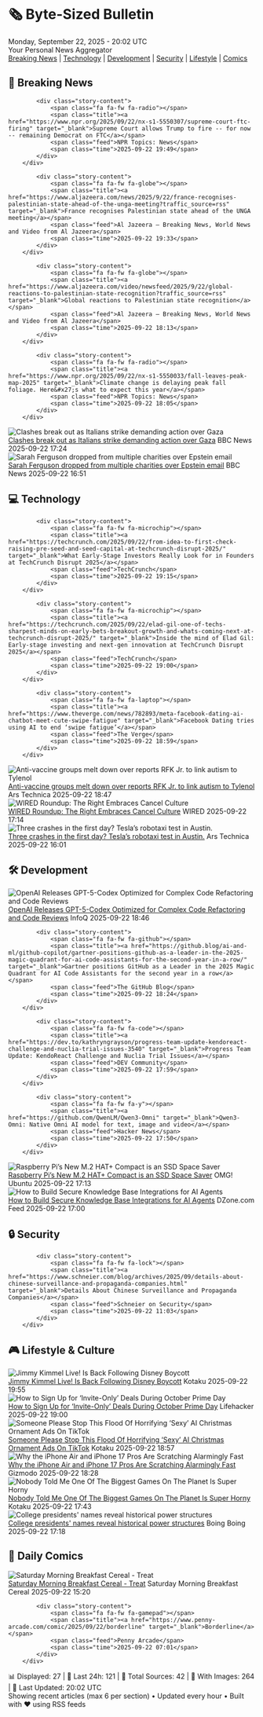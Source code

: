 <!-- Processing 54 RSS feeds at 2025-09-22 20:01:41 UTC -->
<!-- Processing: XKCD -->
<!-- Processing: Poorly Drawn Lines -->
<!-- Processing: Garfield -->
<!-- Processing: Dilbert -->
<!-- Processing: Cyanide & Happiness -->
<!-- Processing: Questionable Content -->
<!-- Processing: Girl Genius -->
<!-- Processing: CNN Top Stories -->
<!-- Processing: Al Jazeera Breaking News -->
<!-- Processing: NPR News -->
<!-- Processing: CBC News -->
<!-- Error processing https://rss.cbc.ca/lineup/topstories.xml: The read operation timed out -->
<!-- Processing: Reuters Top News -->
<!-- Processing: Reuters World News -->
<!-- Processing: Associated Press Breaking -->
<!-- Processing: Guardian World News -->
<!-- Processing: Sky News World -->
<!-- Processing: TechCrunch -->
<!-- Processing: O'Reilly Radar -->
<!-- Processing: Slashdot -->
<!-- Processing: Hacker News -->
<!-- Processing: It's FOSS -->
<!-- Error processing https://itsfoss.com/rss/: The read operation timed out -->
<!-- Processing: OMG! Ubuntu -->
<!-- Processing: DistroWatch -->
<!-- Processing: Red Hat Blog -->
<!-- Processing: Ubuntu Blog -->
<!-- Processing: GitHub Blog -->
<!-- Processing: InfoQ -->
<!-- Processing: DZone -->
<!-- Processing: Lifehacker -->
<!-- Processing: Kotaku -->
<!-- Processing: Krebs on Security -->
<!-- Generated 9 new posts out of 31 feeds processed -->
<div class="newspaper-header">
    <h1 class="newspaper-title">🗞️ Byte-Sized Bulletin</h1>
    <div class="newspaper-date">Monday, September 22, 2025 - 20:02 UTC</div>
    <div class="newspaper-subtitle">Your Personal News Aggregator</div>
</div>

<div class="newspaper-nav">
    <a href="#breaking">Breaking News</a> |
    <a href="#tech">Technology</a> |
    <a href="#dev">Development</a> |
    <a href="#security">Security</a> |
    <a href="#lifestyle">Lifestyle</a> |
    <a href="#webcomics">Comics</a>
</div>

<div class="news-section breaking-news" id="breaking">
<h2 class="section-header">🚨 Breaking News</h2>
<div class="stories-container">
<div class="story">
            
            <div class="story-content">
                <span class="fa fa-fw fa-radio"></span>
                <span class="title"><a href="https://www.npr.org/2025/09/22/nx-s1-5550307/supreme-court-ftc-firing" target="_blank">Supreme Court allows Trump to fire -- for now -- remaining Democrat on FTC</a></span>
                <span class="feed">NPR Topics: News</span>
                <span class="time">2025-09-22 19:49</span>
            </div>
        </div>
<div class="story">
            
            <div class="story-content">
                <span class="fa fa-fw fa-globe"></span>
                <span class="title"><a href="https://www.aljazeera.com/news/2025/9/22/france-recognises-palestinian-state-ahead-of-the-unga-meeting?traffic_source=rss" target="_blank">France recognises Palestinian state ahead of the UNGA meeting</a></span>
                <span class="feed">Al Jazeera – Breaking News, World News and Video from Al Jazeera</span>
                <span class="time">2025-09-22 19:33</span>
            </div>
        </div>
<div class="story">
            
            <div class="story-content">
                <span class="fa fa-fw fa-globe"></span>
                <span class="title"><a href="https://www.aljazeera.com/video/newsfeed/2025/9/22/global-reactions-to-palestinian-state-recognition?traffic_source=rss" target="_blank">Global reactions to Palestinian state recognition</a></span>
                <span class="feed">Al Jazeera – Breaking News, World News and Video from Al Jazeera</span>
                <span class="time">2025-09-22 18:13</span>
            </div>
        </div>
<div class="story">
            
            <div class="story-content">
                <span class="fa fa-fw fa-radio"></span>
                <span class="title"><a href="https://www.npr.org/2025/09/22/nx-s1-5550033/fall-leaves-peak-map-2025" target="_blank">Climate change is delaying peak fall foliage. Here&#x27;s what to expect this year</a></span>
                <span class="feed">NPR Topics: News</span>
                <span class="time">2025-09-22 18:05</span>
            </div>
        </div>
<div class="story">
            <img src="https://ichef.bbci.co.uk/ace/standard/240/cpsprodpb/fb0a/live/dbb203b0-97ca-11f0-a0d1-0b63643409eb.jpg" alt="Clashes break out as Italians strike demanding action over Gaza" class="story-image" loading="lazy" onerror="this.style.display='none'">
            <div class="story-content">
                <span class="fa fa-fw fa-earth-americas"></span>
                <span class="title"><a href="https://www.bbc.com/news/articles/c1jz8rdypw4o?at_medium=RSS&at_campaign=rss" target="_blank">Clashes break out as Italians strike demanding action over Gaza</a></span>
                <span class="feed">BBC News</span>
                <span class="time">2025-09-22 17:24</span>
            </div>
        </div>
<div class="story">
            <img src="https://ichef.bbci.co.uk/ace/standard/240/cpsprodpb/7083/live/48788640-97ad-11f0-a98f-a5aede2eafbc.jpg" alt="Sarah Ferguson dropped from multiple charities over Epstein email" class="story-image" loading="lazy" onerror="this.style.display='none'">
            <div class="story-content">
                <span class="fa fa-fw fa-flag"></span>
                <span class="title"><a href="https://www.bbc.com/news/articles/cddmr6v0jpzo?at_medium=RSS&at_campaign=rss" target="_blank">Sarah Ferguson dropped from multiple charities over Epstein email</a></span>
                <span class="feed">BBC News</span>
                <span class="time">2025-09-22 16:51</span>
            </div>
        </div>
</div>
</div>
<div class="news-section tech-news" id="tech">
<h2 class="section-header">💻 Technology</h2>
<div class="stories-container">
<div class="story">
            
            <div class="story-content">
                <span class="fa fa-fw fa-microchip"></span>
                <span class="title"><a href="https://techcrunch.com/2025/09/22/from-idea-to-first-check-raising-pre-seed-and-seed-capital-at-techcrunch-disrupt-2025/" target="_blank">What Early-Stage Investors Really Look for in Founders at TechCrunch Disrupt 2025</a></span>
                <span class="feed">TechCrunch</span>
                <span class="time">2025-09-22 19:15</span>
            </div>
        </div>
<div class="story">
            
            <div class="story-content">
                <span class="fa fa-fw fa-microchip"></span>
                <span class="title"><a href="https://techcrunch.com/2025/09/22/elad-gil-one-of-techs-sharpest-minds-on-early-bets-breakout-growth-and-whats-coming-next-at-techcrunch-disrupt-2025/" target="_blank">Inside the mind of Elad Gil: Early-stage investing and next-gen innovation at TechCrunch Disrupt 2025</a></span>
                <span class="feed">TechCrunch</span>
                <span class="time">2025-09-22 19:00</span>
            </div>
        </div>
<div class="story">
            
            <div class="story-content">
                <span class="fa fa-fw fa-laptop"></span>
                <span class="title"><a href="https://www.theverge.com/news/782893/meta-facebook-dating-ai-chatbot-meet-cute-swipe-fatigue" target="_blank">Facebook Dating tries using AI to end ‘swipe fatigue’</a></span>
                <span class="feed">The Verge</span>
                <span class="time">2025-09-22 18:59</span>
            </div>
        </div>
<div class="story">
            <img src="https://cdn.arstechnica.net/wp-content/uploads/2025/09/GettyImages-2233024483-500x500.jpg" alt="Anti-vaccine groups melt down over reports RFK Jr. to link autism to Tylenol" class="story-image" loading="lazy" onerror="this.style.display='none'">
            <div class="story-content">
                <span class="fa fa-fw fa-cog"></span>
                <span class="title"><a href="https://arstechnica.com/health/2025/09/anti-vaccine-groups-melt-down-over-reports-rfk-jr-to-link-autism-to-tylenol/" target="_blank">Anti-vaccine groups melt down over reports RFK Jr. to link autism to Tylenol</a></span>
                <span class="feed">Ars Technica</span>
                <span class="time">2025-09-22 18:47</span>
            </div>
        </div>
<div class="story">
            <img src="https://media.wired.com/photos/68cc48361c8be691cd113d04/master/pass/Uncanny-Valley-Story-Roundup-2234086021.jpg" alt="WIRED Roundup: The Right Embraces Cancel Culture" class="story-image" loading="lazy" onerror="this.style.display='none'">
            <div class="story-content">
                <span class="fa fa-fw fa-bolt"></span>
                <span class="title"><a href="https://www.wired.com/story/uncanny-valley-podcast-wired-roundup-the-right-embraces-cancel-culture/" target="_blank">WIRED Roundup: The Right Embraces Cancel Culture</a></span>
                <span class="feed">WIRED</span>
                <span class="time">2025-09-22 17:14</span>
            </div>
        </div>
<div class="story">
            <img src="https://cdn.arstechnica.net/wp-content/uploads/2025/09/GettyImages-2220744156-500x500.jpg" alt="Three crashes in the first day? Tesla’s robotaxi test in Austin." class="story-image" loading="lazy" onerror="this.style.display='none'">
            <div class="story-content">
                <span class="fa fa-fw fa-cog"></span>
                <span class="title"><a href="https://arstechnica.com/cars/2025/09/teslas-robotaxi-test-three-crashes-in-only-7000-miles/" target="_blank">Three crashes in the first day? Tesla’s robotaxi test in Austin.</a></span>
                <span class="feed">Ars Technica</span>
                <span class="time">2025-09-22 16:01</span>
            </div>
        </div>
</div>
</div>
<div class="news-section dev-news" id="dev">
<h2 class="section-header">🛠️ Development</h2>
<div class="stories-container">
<div class="story">
            <img src="https://res.infoq.com/news/2025/09/gpt-5-codex/en/headerimage/GettyImages-832282452-1758520834924.jpeg" alt="OpenAI Releases GPT-5-Codex Optimized for Complex Code Refactoring and Code Reviews" class="story-image" loading="lazy" onerror="this.style.display='none'">
            <div class="story-content">
                <span class="fa fa-fw fa-info-circle"></span>
                <span class="title"><a href="https://www.infoq.com/news/2025/09/gpt-5-codex/?utm_campaign=infoq_content&utm_source=infoq&utm_medium=feed&utm_term=global" target="_blank">OpenAI Releases GPT-5-Codex Optimized for Complex Code Refactoring and Code Reviews</a></span>
                <span class="feed">InfoQ</span>
                <span class="time">2025-09-22 18:46</span>
            </div>
        </div>
<div class="story">
            
            <div class="story-content">
                <span class="fa fa-fw fa-github"></span>
                <span class="title"><a href="https://github.blog/ai-and-ml/github-copilot/gartner-positions-github-as-a-leader-in-the-2025-magic-quadrant-for-ai-code-assistants-for-the-second-year-in-a-row/" target="_blank">Gartner positions GitHub as a Leader in the 2025 Magic Quadrant for AI Code Assistants for the second year in a row</a></span>
                <span class="feed">The GitHub Blog</span>
                <span class="time">2025-09-22 18:24</span>
            </div>
        </div>
<div class="story">
            
            <div class="story-content">
                <span class="fa fa-fw fa-code"></span>
                <span class="title"><a href="https://dev.to/kathryngrayson/progress-team-update-kendoreact-challenge-and-nuclia-trial-issues-3540" target="_blank">Progress Team Update: KendoReact Challenge and Nuclia Trial Issues</a></span>
                <span class="feed">DEV Community</span>
                <span class="time">2025-09-22 17:59</span>
            </div>
        </div>
<div class="story">
            
            <div class="story-content">
                <span class="fa fa-fw fa-y"></span>
                <span class="title"><a href="https://github.com/QwenLM/Qwen3-Omni" target="_blank">Qwen3-Omni: Native Omni AI model for text, image and video</a></span>
                <span class="feed">Hacker News</span>
                <span class="time">2025-09-22 17:50</span>
            </div>
        </div>
<div class="story">
            <img src="https://i0.wp.com/www.omgubuntu.co.uk/wp-content/uploads/2025/09/raspberry-pi-m2-hat-compact.jpg?resize=406%2C232&amp;ssl=1" alt="Raspberry Pi’s New M.2 HAT+ Compact is an SSD Space Saver" class="story-image" loading="lazy" onerror="this.style.display='none'">
            <div class="story-content">
                <span class="fa fa-fw fa-ubuntu"></span>
                <span class="title"><a href="https://www.omgubuntu.co.uk/2025/09/raspberry-pi-cheap-and-compact-ssd-hat" target="_blank">Raspberry Pi’s New M.2 HAT+ Compact is an SSD Space Saver</a></span>
                <span class="feed">OMG! Ubuntu</span>
                <span class="time">2025-09-22 17:13</span>
            </div>
        </div>
<div class="story">
            <img src="https://dz2cdn1.dzone.com/thumbnail?fid=18638250&w=600" alt="How to Build Secure Knowledge Base Integrations for AI Agents" class="story-image" loading="lazy" onerror="this.style.display='none'">
            <div class="story-content">
                <span class="fa fa-fw fa-newspaper"></span>
                <span class="title"><a href="https://dzone.com/articles/building-secure-knowledge-base-integrations-ai" target="_blank">How to Build Secure Knowledge Base Integrations for AI Agents</a></span>
                <span class="feed">DZone.com Feed</span>
                <span class="time">2025-09-22 17:00</span>
            </div>
        </div>
</div>
</div>
<div class="news-section security-news" id="security">
<h2 class="section-header">🔒 Security</h2>
<div class="stories-container">
<div class="story">
            
            <div class="story-content">
                <span class="fa fa-fw fa-lock"></span>
                <span class="title"><a href="https://www.schneier.com/blog/archives/2025/09/details-about-chinese-surveillance-and-propaganda-companies.html" target="_blank">Details About Chinese Surveillance and Propaganda Companies</a></span>
                <span class="feed">Schneier on Security</span>
                <span class="time">2025-09-22 11:03</span>
            </div>
        </div>
</div>
</div>
<div class="news-section lifestyle-news" id="lifestyle">
<h2 class="section-header">🎮 Lifestyle & Culture</h2>
<div class="stories-container">
<div class="story">
            <img src="https://kotaku.com/app/uploads/2025/09/jkimmel.jpg" alt="Jimmy Kimmel Live! Is Back Following Disney Boycott" class="story-image" loading="lazy" onerror="this.style.display='none'">
            <div class="story-content">
                <span class="fa fa-fw fa-gamepad"></span>
                <span class="title"><a href="https://kotaku.com/disney-announces-jimmy-kimmel-return-tuesday-boycott-back-abc-not-canceled-2000627662" target="_blank">Jimmy Kimmel Live! Is Back Following Disney Boycott</a></span>
                <span class="feed">Kotaku</span>
                <span class="time">2025-09-22 19:55</span>
            </div>
        </div>
<div class="story">
            <img src="https://lifehacker.com/imagery/articles/01J0KH73FARMPATK73Z5335B2G/hero-image.jpg" alt="How to Sign Up for ‘Invite-Only’ Deals During October Prime Day" class="story-image" loading="lazy" onerror="this.style.display='none'">
            <div class="story-content">
                <span class="fa fa-fw fa-life-ring"></span>
                <span class="title"><a href="https://lifehacker.com/money/how-to-sign-up-for-prime-day-2025-invite-only-deals?utm_medium=RSS" target="_blank">How to Sign Up for ‘Invite-Only’ Deals During October Prime Day</a></span>
                <span class="feed">Lifehacker</span>
                <span class="time">2025-09-22 19:00</span>
            </div>
        </div>
<div class="story">
            <img src="https://kotaku.com/app/uploads/2025/09/3_2db679a1-c884-4bf3-8a21-31a11b.jpg" alt="Someone Please Stop This Flood Of Horrifying ‘Sexy’ AI Christmas Ornament Ads On TikTok" class="story-image" loading="lazy" onerror="this.style.display='none'">
            <div class="story-content">
                <span class="fa fa-fw fa-gamepad"></span>
                <span class="title"><a href="https://kotaku.com/tiktok-grinch-christmas-ornament-disney-belle-mickey-2000627636" target="_blank">Someone Please Stop This Flood Of Horrifying ‘Sexy’ AI Christmas Ornament Ads On TikTok</a></span>
                <span class="feed">Kotaku</span>
                <span class="time">2025-09-22 18:57</span>
            </div>
        </div>
<div class="story">
            <img src="https://gizmodo.com/app/uploads/2025/09/Apple-Iphone-17-Series-Air-47.jpg" alt="Why the iPhone Air and iPhone 17 Pros Are Scratching Alarmingly Fast" class="story-image" loading="lazy" onerror="this.style.display='none'">
            <div class="story-content">
                <span class="fa fa-fw fa-computer"></span>
                <span class="title"><a href="https://gizmodo.com/iphone-17-pro-scratching-easily-2000662168" target="_blank">Why the iPhone Air and iPhone 17 Pros Are Scratching Alarmingly Fast</a></span>
                <span class="feed">Gizmodo</span>
                <span class="time">2025-09-22 18:28</span>
            </div>
        </div>
<div class="story">
            <img src="https://kotaku.com/app/uploads/2025/09/GSG99RfmbU7tW50E.jpg" alt="Nobody Told Me One Of The Biggest Games On The Planet Is Super Horny" class="story-image" loading="lazy" onerror="this.style.display='none'">
            <div class="story-content">
                <span class="fa fa-fw fa-gamepad"></span>
                <span class="title"><a href="https://kotaku.com/love-and-deepspace-zayne-edge-of-continuum-sex-scene-2000627623" target="_blank">Nobody Told Me One Of The Biggest Games On The Planet Is Super Horny</a></span>
                <span class="feed">Kotaku</span>
                <span class="time">2025-09-22 17:43</span>
            </div>
        </div>
<div class="story">
            <img src="https://i0.wp.com/boingboing.net/wp-content/uploads/2025/09/pope-a-duncan.jpg?fit=1200%2C870&amp;quality=60&amp;ssl=1" alt="College presidents&#x27; names reveal historical power structures" class="story-image" loading="lazy" onerror="this.style.display='none'">
            <div class="story-content">
                <span class="fa fa-fw fa-arrow-right"></span>
                <span class="title"><a href="https://boingboing.net/2025/09/22/college-presidents-names-reveal-historical-power-structures.html" target="_blank">College presidents&#x27; names reveal historical power structures</a></span>
                <span class="feed">Boing Boing</span>
                <span class="time">2025-09-22 17:18</span>
            </div>
        </div>
</div>
</div>
<div class="news-section webcomics-section" id="webcomics">
<h2 class="section-header">🎨 Daily Comics</h2>
<div class="stories-container">
<div class="story">
            <img src="https://www.smbc-comics.com/comics/1758236452-20250922.png" alt="Saturday Morning Breakfast Cereal - Treat" class="story-image" loading="lazy" onerror="this.style.display='none'">
            <div class="story-content">
                <span class="fa fa-fw fa-smile"></span>
                <span class="title"><a href="https://www.smbc-comics.com/comic/treat-2" target="_blank">Saturday Morning Breakfast Cereal - Treat</a></span>
                <span class="feed">Saturday Morning Breakfast Cereal</span>
                <span class="time">2025-09-22 15:20</span>
            </div>
        </div>
<div class="story">
            
            <div class="story-content">
                <span class="fa fa-fw fa-gamepad"></span>
                <span class="title"><a href="https://www.penny-arcade.com/comic/2025/09/22/borderline" target="_blank">Borderline</a></span>
                <span class="feed">Penny Arcade</span>
                <span class="time">2025-09-22 07:01</span>
            </div>
        </div>
</div>
</div>

<div class="newspaper-footer">
    <div class="stats">
        📊 Displayed: 27 | 📅 Last 24h: 121 | 📡 Total Sources: 42 | 📸 With Images: 264 |
        🔄 Last Updated: 20:02 UTC
    </div>
    <div class="footer-note">
        Showing recent articles (max 6 per section) • Updated every hour • Built with ❤️ using RSS feeds
    </div>
</div>
